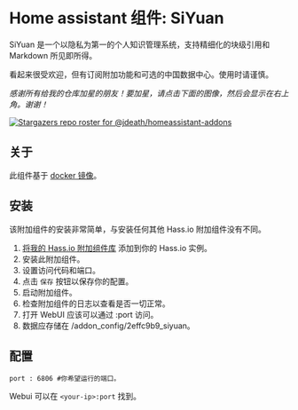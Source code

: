 # Home assistant 组件: SiYuan

SiYuan 是一个以隐私为第一的个人知识管理系统，支持精细化的块级引用和 Markdown 所见即所得。

看起来很受欢迎，但有订阅附加功能和可选的中国数据中心。使用时请谨慎。

_感谢所有给我的仓库加星的朋友！要加星，请点击下面的图像，然后会显示在右上角。谢谢！_

[![Stargazers repo roster for @jdeath/homeassistant-addons](https://reporoster.com/stars/jdeath/homeassistant-addons)](https://github.com/jdeath/homeassistant-addons/stargazers)

## 关于

此组件基于 [docker 镜像](https://github.com/siyuan-note/siyuan)。

## 安装

该附加组件的安装非常简单，与安装任何其他 Hass.io 附加组件没有不同。

1. [将我的 Hass.io 附加组件库][repository] 添加到你的 Hass.io 实例。
1. 安装此附加组件。
1. 设置访问代码和端口。
1. 点击 `保存` 按钮以保存你的配置。
1. 启动附加组件。
1. 检查附加组件的日志以查看是否一切正常。
1. 打开 WebUI 应该可以通过 <your-ip>:port 访问。
1. 数据应存储在 /addon_config/2effc9b9_siyuan。
## 配置

```
port : 6806 #你希望运行的端口。
```

Webui 可以在 `<your-ip>:port` 找到。

[repository]: https://github.com/jdeath/homeassistant-addons
